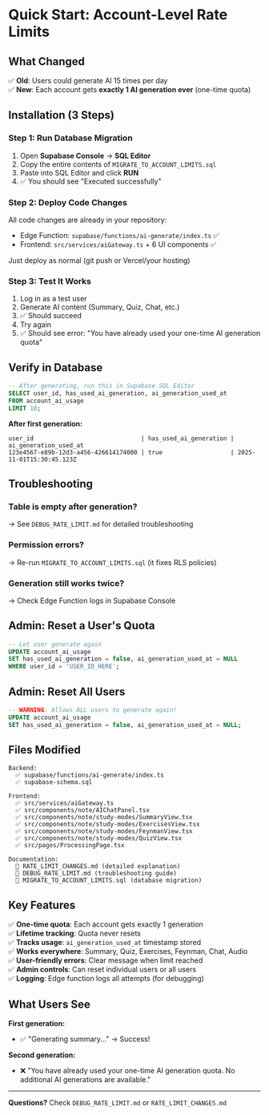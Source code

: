 # Quick Start: Account-Level Rate Limits

## What Changed
✅ **Old**: Users could generate AI 15 times per day  
✅ **New**: Each account gets **exactly 1 AI generation ever** (one-time quota)

## Installation (3 Steps)

### Step 1: Run Database Migration
1. Open **Supabase Console** → **SQL Editor**
2. Copy the entire contents of `MIGRATE_TO_ACCOUNT_LIMITS.sql`
3. Paste into SQL Editor and click **RUN**
4. ✅ You should see "Executed successfully"

### Step 2: Deploy Code Changes
All code changes are already in your repository:
- Edge Function: `supabase/functions/ai-generate/index.ts` ✅
- Frontend: `src/services/aiGateway.ts` + 6 UI components ✅

Just deploy as normal (git push or Vercel/your hosting)

### Step 3: Test It Works
1. Log in as a test user
2. Generate AI content (Summary, Quiz, Chat, etc.)
3. ✅ Should succeed
4. Try again
5. ✅ Should see error: "You have already used your one-time AI generation quota"

## Verify in Database

```sql
-- After generating, run this in Supabase SQL Editor
SELECT user_id, has_used_ai_generation, ai_generation_used_at 
FROM account_ai_usage 
LIMIT 10;
```

**After first generation:**
```
user_id                              | has_used_ai_generation | ai_generation_used_at
123e4567-e89b-12d3-a456-426614174000 | true                   | 2025-11-01T15:30:45.123Z
```

## Troubleshooting

### Table is empty after generation?
→ See `DEBUG_RATE_LIMIT.md` for detailed troubleshooting

### Permission errors?
→ Re-run `MIGRATE_TO_ACCOUNT_LIMITS.sql` (it fixes RLS policies)

### Generation still works twice?
→ Check Edge Function logs in Supabase Console

## Admin: Reset a User's Quota

```sql
-- Let user generate again
UPDATE account_ai_usage 
SET has_used_ai_generation = false, ai_generation_used_at = NULL
WHERE user_id = 'USER_ID_HERE';
```

## Admin: Reset All Users

```sql
-- WARNING: Allows ALL users to generate again!
UPDATE account_ai_usage 
SET has_used_ai_generation = false, ai_generation_used_at = NULL;
```

## Files Modified

```
Backend:
  ✅ supabase/functions/ai-generate/index.ts
  ✅ supabase-schema.sql

Frontend:
  ✅ src/services/aiGateway.ts
  ✅ src/components/note/AIChatPanel.tsx
  ✅ src/components/note/study-modes/SummaryView.tsx
  ✅ src/components/note/study-modes/ExercisesView.tsx
  ✅ src/components/note/study-modes/FeynmanView.tsx
  ✅ src/components/note/study-modes/QuizView.tsx
  ✅ src/pages/ProcessingPage.tsx

Documentation:
  📄 RATE_LIMIT_CHANGES.md (detailed explanation)
  📄 DEBUG_RATE_LIMIT.md (troubleshooting guide)
  📄 MIGRATE_TO_ACCOUNT_LIMITS.sql (database migration)
```

## Key Features

✅ **One-time quota**: Each account gets exactly 1 generation  
✅ **Lifetime tracking**: Quota never resets  
✅ **Tracks usage**: `ai_generation_used_at` timestamp stored  
✅ **Works everywhere**: Summary, Quiz, Exercises, Feynman, Chat, Audio  
✅ **User-friendly errors**: Clear message when limit reached  
✅ **Admin controls**: Can reset individual users or all users  
✅ **Logging**: Edge function logs all attempts (for debugging)  

## What Users See

**First generation:**
- ✅ "Generating summary..." → Success!

**Second generation:**
- ❌ "You have already used your one-time AI generation quota. No additional AI generations are available."

---

**Questions?** Check `DEBUG_RATE_LIMIT.md` or `RATE_LIMIT_CHANGES.md`
